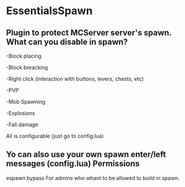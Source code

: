 EssentialsSpawn
===============

Plugin to protect MCServer server's spawn.
What can you disable in spawn?
---
-Block placing

-Block breacking

-Right click (interaction with buttons, levers, chests, etc)

-PVP

-Mob Spawning

-Explosions

-Fall damage

All is configurable (just go to config.lua)

Yo can also use your own spawn enter/left messages (config.lua)
Permissions
---
espawn.bypass
For admins who whant to be allowed to build in spawn.


